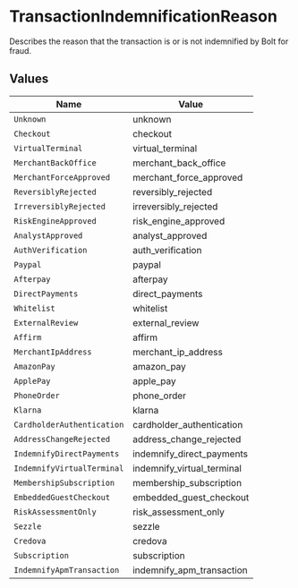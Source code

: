 # TransactionIndemnificationReason

Describes the reason that the transaction is or is not indemnified by Bolt for fraud.



## Values

| Name                       | Value                      |
| -------------------------- | -------------------------- |
| `Unknown`                  | unknown                    |
| `Checkout`                 | checkout                   |
| `VirtualTerminal`          | virtual_terminal           |
| `MerchantBackOffice`       | merchant_back_office       |
| `MerchantForceApproved`    | merchant_force_approved    |
| `ReversiblyRejected`       | reversibly_rejected        |
| `IrreversiblyRejected`     | irreversibly_rejected      |
| `RiskEngineApproved`       | risk_engine_approved       |
| `AnalystApproved`          | analyst_approved           |
| `AuthVerification`         | auth_verification          |
| `Paypal`                   | paypal                     |
| `Afterpay`                 | afterpay                   |
| `DirectPayments`           | direct_payments            |
| `Whitelist`                | whitelist                  |
| `ExternalReview`           | external_review            |
| `Affirm`                   | affirm                     |
| `MerchantIpAddress`        | merchant_ip_address        |
| `AmazonPay`                | amazon_pay                 |
| `ApplePay`                 | apple_pay                  |
| `PhoneOrder`               | phone_order                |
| `Klarna`                   | klarna                     |
| `CardholderAuthentication` | cardholder_authentication  |
| `AddressChangeRejected`    | address_change_rejected    |
| `IndemnifyDirectPayments`  | indemnify_direct_payments  |
| `IndemnifyVirtualTerminal` | indemnify_virtual_terminal |
| `MembershipSubscription`   | membership_subscription    |
| `EmbeddedGuestCheckout`    | embedded_guest_checkout    |
| `RiskAssessmentOnly`       | risk_assessment_only       |
| `Sezzle`                   | sezzle                     |
| `Credova`                  | credova                    |
| `Subscription`             | subscription               |
| `IndemnifyApmTransaction`  | indemnify_apm_transaction  |